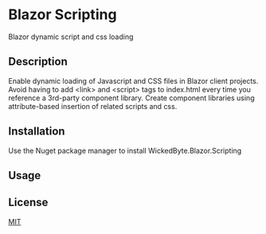 # Blazor Scripting
Blazor dynamic script and css loading

## Description
Enable dynamic loading of Javascript and CSS files in Blazor client projects. 
Avoid having to add &lt;link&gt; and &lt;script&gt; tags to index.html every time you reference a 3rd-party component library. 
Create component libraries using attribute-based insertion of related scripts and css.
  
## Installation
Use the Nuget package manager to install WickedByte.Blazor.Scripting
  
## Usage

## License
[MIT](https://choosealicense.com/licenses/mit/)
